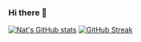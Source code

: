 ### Hi there 👋

<!--
**NatCoding/NatCoding** is a ✨ _special_ ✨ repository because its `README.md` (this file) appears on your GitHub profile.

Here are some ideas to get you started:

- 🔭 I’m currently working on ...
- 🌱 I’m currently learning ...
- 👯 I’m looking to collaborate on ...
- 🤔 I’m looking for help with ...
- 💬 Ask me about ...
- 📫 How to reach me: ...
- 😄 Pronouns: ...
- ⚡ Fun fact: ...
-->
[![Nat's GitHub stats](https://github-readme-stats.vercel.app/api?username=NatCoding)](https://github.com/anuraghazra/github-readme-stats)
[![GitHub Streak](https://github-readme-streak-stats.herokuapp.com/?user=NatCoding)](https://git.io/streak-stats)


